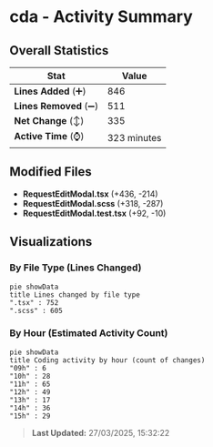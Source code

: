 # cda - Activity Summary 

## Overall Statistics

| Stat                   | Value                                                             |
| ---------------------- | ----------------------------------------------------------------- |
| **Lines Added** (➕)   | 846                                          |
| **Lines Removed** (➖) | 511                                        |
| **Net Change** (↕)    | 335                |
| **Active Time** (⌚)   | 323 minutes |


## Modified Files
- **RequestEditModal.tsx** (+436, -214)
- **RequestEditModal.scss** (+318, -287)
- **RequestEditModal.test.tsx** (+92, -10)

## Visualizations

### By File Type (Lines Changed)

```mermaid
pie showData
title Lines changed by file type
".tsx" : 752
".scss" : 605
```

### By Hour (Estimated Activity Count)

```mermaid
pie showData
title Coding activity by hour (count of changes)
"09h" : 6
"10h" : 28
"11h" : 65
"12h" : 49
"13h" : 17
"14h" : 36
"15h" : 29
```


> **Last Updated:** 27/03/2025, 15:32:22